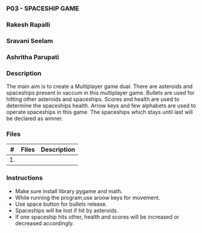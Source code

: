 ### P03 - SPACESHIP GAME

### Rakesh Rapalli
### Sravani Seelam
### Ashritha Parupati

### Description

The main aim is to create a Multiplayer game dual. There are asteroids and spaceships present in vaccum in this multiplayer game. Bullets are used for hitting other asteroids and spaceships. Scores and health are used to determine the spaceships health. Arrow keys and few alphabets are used to operate spaceships in this game. The spaceships which stays until last will be declared as winner.

### Files

|  #  |  Files  | Description |
|:---:| --------|-------------|
|  1. |









### Instructions

- Make sure install library pygame and math.
- While running the program,use aroow keys for movement.
- Use space button for bullets release.
- Spaceships will be lost if hit by asteroids.
- If one spaceship hits other, health and scores will be increased or decreased accordingly.

